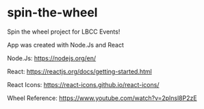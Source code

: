 # spin-the-wheel
Spin the wheel project for LBCC Events!

App was created with Node.Js and React

Node.Js: 
https://nodejs.org/en/

React: 
https://reactjs.org/docs/getting-started.html

React Icons: 
https://react-icons.github.io/react-icons/

Wheel Reference: 
https://www.youtube.com/watch?v=2plnsl8P2zE

